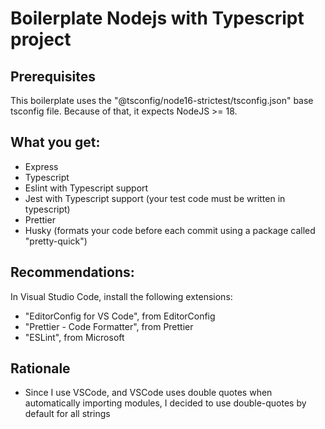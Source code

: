 # Boilerplate Nodejs with Typescript project

## Prerequisites

This boilerplate uses the "@tsconfig/node16-strictest/tsconfig.json" base tsconfig file.
Because of that, it expects NodeJS >= 18.

## What you get:

-   Express
-   Typescript
-   Eslint with Typescript support
-   Jest with Typescript support (your test code must be written in typescript)
-   Prettier
-   Husky (formats your code before each commit using a package called "pretty-quick")

## Recommendations:

In Visual Studio Code, install the following extensions:

-   "EditorConfig for VS Code", from EditorConfig
-   "Prettier - Code Formatter", from Prettier
-   "ESLint", from Microsoft

## Rationale

-   Since I use VSCode, and VSCode uses double quotes when automatically importing modules, I decided to use double-quotes by default for all strings
